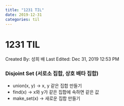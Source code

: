 ```yaml
---
title: "1231 TIL"
date: 2019-12-31
categories: til
---
```

# 1231 TIL

Created By: 성희 배
Last Edited: Dec 31, 2019 12:53 PM

### Disjoint Set (서로소 집합, 상호 배타 집합)

- union(x, y) → x, y 같은 집합 만들기
- find(x) → x와 y가 같은 집합에 속하면 같은 값
- make_set(x) → 새로운 집합 만들기
